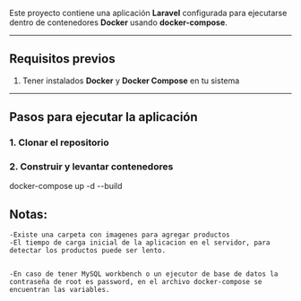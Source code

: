 Este proyecto contiene una aplicación **Laravel** configurada para ejecutarse dentro de contenedores **Docker** usando **docker-compose**. 

---

## **Requisitos previos**

1. Tener instalados **Docker** y **Docker Compose** en tu sistema

---

## **Pasos para ejecutar la aplicación**

### 1. Clonar el repositorio

### 2. Construir y levantar contenedores

docker-compose up -d --build


## Notas:

    -Existe una carpeta con imagenes para agregar productos
    -El tiempo de carga inicial de la aplicacion en el servidor, para detectar los productos puede ser lento.
    

    -En caso de tener MySQL workbench o un ejecutor de base de datos la contraseña de root es password, en el archivo docker-compose se encuentran las variables.

